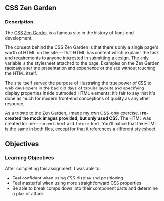 ## CSS Zen Garden

### Description

The [CSS Zen Garden](http://www.csszengarden.com/) is a famous site in the history of front-end development.

The concept behind the CSS Zen Garden is that there's only a single page's worth of HTML on the site -- that HTML has content which explains the task and requirements to anyone interested in submitting a design. The only variable is the stylesheet attached to the page. Examples on the Zen Garden radically alter the presentation and experience of the site without touching the HTML itself.

The site itself served the purpose of illustrating the true power of CSS to web developers in the bad old days of tabular layouts and specifying display properties inside outmoded HTML elements; it's fair to say that it's done as much for modern front-end conceptions of quality as any other resource.

As a tribute to the Zen Garden, I made my own CSS-only exercise. **I re-created the mock images provided, but only used CSS.** The HTML was created for me - `current.html` and `future.html`. You'll notice that the HTML is the same in both files, except for that it references a different stylesheet.

## Objectives

### Learning Objectives

After completing this assignment, I was able to:

* Feel confident when using CSS display and positioning
* Feel masterful when using more straightforward CSS properties
* Be able to break comps down into their component parts and determine a plan of attack


